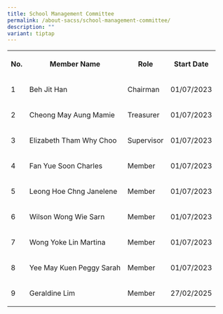 ```yaml
---
title: School Management Committee
permalink: /about-sacss/school-management-committee/
description: ""
variant: tiptap
---
```

<table style="minWidth: 100px">
<colgroup>
<col>
<col>
<col>
<col>
</colgroup>
<tbody>
<tr>
<th rowspan="1" colspan="1">
<p>No.</p>
</th>
<th rowspan="1" colspan="1">
<p>Member Name</p>
</th>
<th rowspan="1" colspan="1">
<p>Role</p>
</th>
<th rowspan="1" colspan="1">
<p>Start Date</p>
</th>
</tr>
<tr>
<td rowspan="1" colspan="1">
<p>1</p>
</td>
<td rowspan="1" colspan="1">
<p>Beh Jit Han</p>
</td>
<td rowspan="1" colspan="1">
<p>Chairman</p>
</td>
<td rowspan="1" colspan="1">
<p>01/07/2023</p>
</td>
</tr>
<tr>
<td rowspan="1" colspan="1">
<p>2</p>
</td>
<td rowspan="1" colspan="1">
<p>Cheong May Aung Mamie</p>
</td>
<td rowspan="1" colspan="1">
<p>Treasurer</p>
</td>
<td rowspan="1" colspan="1">
<p>01/07/2023</p>
</td>
</tr>
<tr>
<td rowspan="1" colspan="1">
<p>3</p>
</td>
<td rowspan="1" colspan="1">
<p>Elizabeth Tham Why Choo</p>
</td>
<td rowspan="1" colspan="1">
<p>Supervisor</p>
</td>
<td rowspan="1" colspan="1">
<p>01/07/2023</p>
</td>
</tr>
<tr>
<td rowspan="1" colspan="1">
<p>4</p>
</td>
<td rowspan="1" colspan="1">
<p>Fan Yue Soon Charles</p>
</td>
<td rowspan="1" colspan="1">
<p>Member</p>
</td>
<td rowspan="1" colspan="1">
<p>01/07/2023</p>
</td>
</tr>
<tr>
<td rowspan="1" colspan="1">
<p>5</p>
</td>
<td rowspan="1" colspan="1">
<p>Leong Hoe Chng Janelene</p>
</td>
<td rowspan="1" colspan="1">
<p>Member</p>
</td>
<td rowspan="1" colspan="1">
<p>01/07/2023</p>
</td>
</tr>
<tr>
<td rowspan="1" colspan="1">
<p>6</p>
</td>
<td rowspan="1" colspan="1">
<p>Wilson Wong Wie Sarn</p>
</td>
<td rowspan="1" colspan="1">
<p>Member</p>
</td>
<td rowspan="1" colspan="1">
<p>01/07/2023</p>
</td>
</tr>
<tr>
<td rowspan="1" colspan="1">
<p>7</p>
</td>
<td rowspan="1" colspan="1">
<p>Wong Yoke Lin Martina</p>
</td>
<td rowspan="1" colspan="1">
<p>Member</p>
</td>
<td rowspan="1" colspan="1">
<p>01/07/2023</p>
</td>
</tr>
<tr>
<td rowspan="1" colspan="1">
<p>8</p>
</td>
<td rowspan="1" colspan="1">
<p>Yee May Kuen Peggy Sarah</p>
</td>
<td rowspan="1" colspan="1">
<p>Member</p>
</td>
<td rowspan="1" colspan="1">
<p>01/07/2023</p>
</td>
</tr>
<tr>
<td rowspan="1" colspan="1">
<p>9</p>
</td>
<td rowspan="1" colspan="1">
<p>Geraldine Lim</p>
</td>
<td rowspan="1" colspan="1">
<p>Member</p>
</td>
<td rowspan="1" colspan="1">
<p>27/02/2025</p>
</td>
</tr>
</tbody>
</table>
<p></p>